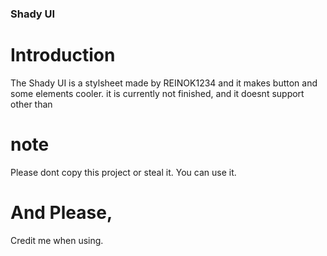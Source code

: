 ### Shady UI
# Introduction
The Shady UI is a stylsheet made by REINOK1234 and it makes button and some elements cooler. it is currently not finished, and it doesnt support other than 
# note
Please dont copy this project or steal it. You can use it.
# And Please,
Credit me when using.
